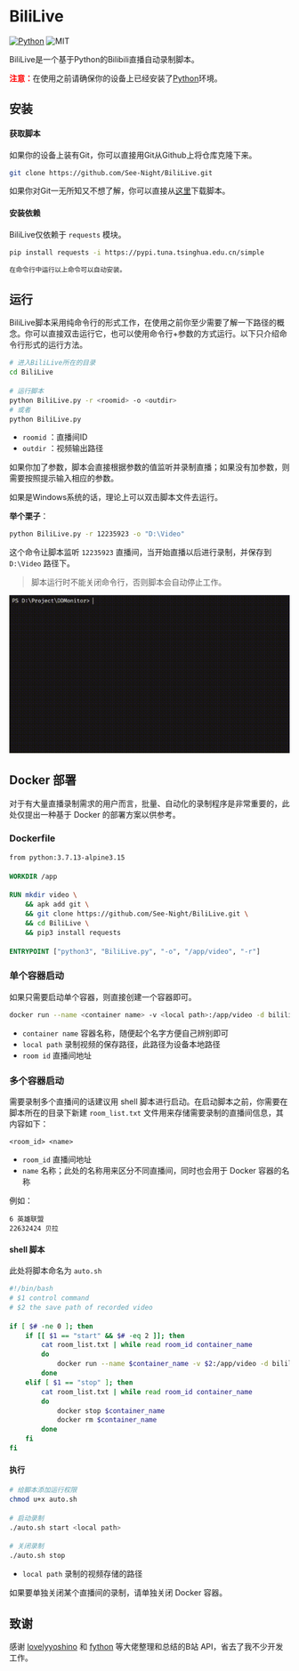 # BiliLive

[![Python](https://img.shields.io/badge/Python-3.6+-blue)](https://python.org) ![MIT](https://img.shields.io/badge/Licence-MIT-red)

BiliLive是一个基于Python的Bilibili直播自动录制脚本。

<strong style="color: red;">注意：</strong>在使用之前请确保你的设备上已经安装了[Python](https://python.org)环境。

## 安装

#### 获取脚本

如果你的设备上装有Git，你可以直接用Git从Github上将仓库克隆下来。

```bash
git clone https://github.com/See-Night/BiliLive.git
```

如果你对Git一无所知又不想了解，你可以直接从[这里](https://raw.githubusercontent.com/See-Night/BiliLive/master/BiliLive)下载脚本。

#### 安装依赖

BiliLive仅依赖于 `requests` 模块。

```bash
pip install requests -i https://pypi.tuna.tsinghua.edu.cn/simple
```

<small>在命令行中运行以上命令可以自动安装。</small>

## 运行

BiliLive脚本采用纯命令行的形式工作，在使用之前你至少需要了解一下路径的概念。你可以直接双击运行它，也可以使用命令行+参数的方式运行。以下只介绍命令行形式的运行方法。

```bash
# 进入BiliLive所在的目录
cd BiliLive

# 运行脚本
python BiliLive.py -r <roomid> -o <outdir>
# 或者
python BiliLive.py
```

- `roomid` ：直播间ID
- `outdir` ：视频输出路径

如果你加了参数，脚本会直接根据参数的值监听并录制直播；如果没有加参数，则需要按照提示输入相应的参数。

如果是Windows系统的话，理论上可以双击脚本文件去运行。

**举个栗子**：

```bash
python BiliLive.py -r 12235923 -o "D:\Video"
```

这个命令让脚本监听 `12235923` 直播间，当开始直播以后进行录制，并保存到 `D:\Video` 路径下。

> 脚本运行时不能关闭命令行，否则脚本会自动停止工作。

![bililive](./public/bililive.gif)

## Docker 部署

对于有大量直播录制需求的用户而言，批量、自动化的录制程序是非常重要的，此处仅提出一种基于 Docker 的部署方案以供参考。

### Dockerfile

```dockerfile
from python:3.7.13-alpine3.15

WORKDIR /app

RUN mkdir video \
	&& apk add git \
	&& git clone https://github.com/See-Night/BiliLive.git \
	&& cd BiliLive \
	&& pip3 install requests

ENTRYPOINT ["python3", "BiliLive.py", "-o", "/app/video", "-r"]
```

### 单个容器启动

如果只需要启动单个容器，则直接创建一个容器即可。

```bash
docker run --name <container name> -v <local path>:/app/video -d bililive <room id>
```

- `container name` 容器名称，随便起个名字方便自己辨别即可
- `local path` 录制视频的保存路径，此路径为设备本地路径
- `room id` 直播间地址

### 多个容器启动

需要录制多个直播间的话建议用 shell 脚本进行启动。在启动脚本之前，你需要在脚本所在的目录下新建 `room_list.txt` 文件用来存储需要录制的直播间信息，其内容如下：

```
<room_id> <name>
```

- `room_id` 直播间地址
- `name` 名称；此处的名称用来区分不同直播间，同时也会用于 Docker 容器的名称

例如：

```
6 英雄联盟
22632424 贝拉
```

#### shell 脚本

此处将脚本命名为 `auto.sh`

```bash
#!/bin/bash
# $1 control command
# $2 the save path of recorded video

if [ $# -ne 0 ]; then
    if [[ $1 == "start" && $# -eq 2 ]]; then
        cat room_list.txt | while read room_id container_name
        do
            docker run --name $container_name -v $2:/app/video -d bililive $room_id
        done
    elif [ $1 == "stop" ]; then
        cat room_list.txt | while read room_id container_name
        do
            docker stop $container_name
            docker rm $container_name
        done
    fi
fi
```

#### 执行

```bash
# 给脚本添加运行权限
chmod u+x auto.sh

# 启动录制
./auto.sh start <local path>

# 关闭录制
./auto.sh stop
```

* `local path` 录制的视频存储的路径

如果要单独关闭某个直播间的录制，请单独关闭 Docker 容器。

## 致谢

感谢 [lovelyyoshino](https://github.com/lovelyyoshino) 和 [fython](https://github.com/fython) 等大佬整理和总结的B站 API，省去了我不少开发工作。